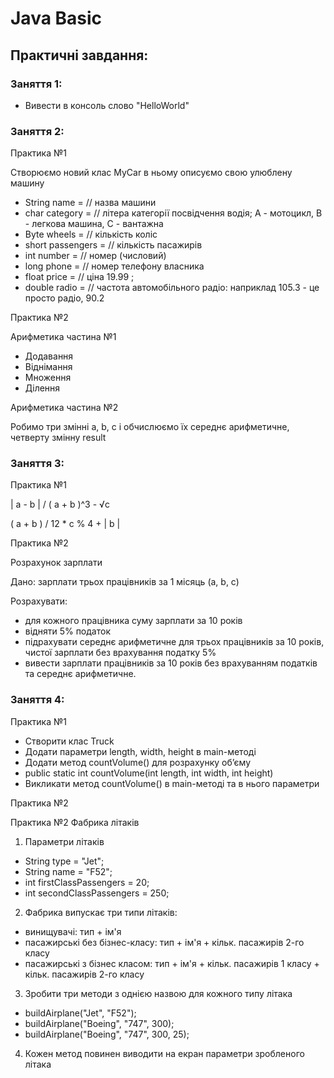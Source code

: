 # Java Basic
## Практичні завдання:
### Заняття 1:
 - Вивести в консоль слово "HelloWorld"

### Заняття 2:
Практика №1 

Створюємо новий клас MyCar в ньому описуємо свою улюблену машину
- String name = // назва машини
- char category = // літера категорії посвідчення водія; А - мотоцикл, В - легкова машина, С - вантажна
- Byte wheels = // кількість коліс
- short passengers = // кількість пасажирів
- int number = // номер (числовий)
- long phone = // номер телефону власника
- float price = // ціна 19.99 ;
- double radio = // частота автомобільного радіо: наприклад 105.3 - це просто радіо, 90.2

Практика №2

Арифметика частина №1
- Додавання
- Віднімання
- Множення
- Ділення

Арифметика частина №2

Робимо три змінні a, b, c і обчислюємо їх середнє арифметичне, четверту змінну result

### Заняття 3:
Практика №1

| a - b | / ( a + b )^3 - √c

( a + b ) / 12 * c % 4 + | b |

Практика №2

Розрахунок зарплати

Дано: зарплати трьох працівників за 1 місяць (a, b, c)

Розрахувати:

- для кожного працівника суму зарплати за 10 років
- відняти 5% податок
- підрахувати середнє арифметичне для трьох працівників за 10 років, чистої зарплати без врахування податку 5%
- вивести зарплати працівників за 10 років без врахуванням податків та середнє арифметичне.

### Заняття 4:
Практика №1 

- Створити клас Truck
- Додати параметри length, width, height в main-методі
- Додати метод countVolume() для розрахунку об’єму
- public static int countVolume(int length, int width, int height)
- Викликати метод countVolume() в main-методі та в нього параметри

Практика №2 

Практика №2 Фабрика літаків

1. Параметри літаків
- String type = "Jet";
- String name = "F52";
- int firstClassPassengers = 20;
- int secondClassPassengers = 250;
2. Фабрика випускає три типи літаків:
- винищувачі: тип + ім'я
- пасажирські без бізнес-класу: тип + ім'я + кільк. пасажирів 2-го класу
- пасажирські з бізнес класом: тип + ім'я + кільк. пасажирів 1 класу + кільк. пасажирів 2-го класу
3. Зробити три методи з однією назвою для кожного типу літака
- buildAirplane("Jet", "F52");
- buildAirplane("Boeing", "747", 300);
- buildAirplane("Boeing", "747", 300, 25);
4. Кожен метод повинен виводити на екран параметри зробленого літака

